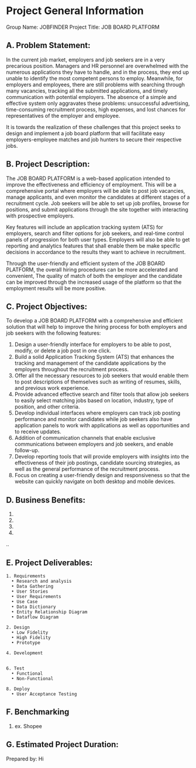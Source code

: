 # Project General Information

Group Name: JOBFINDER
Project Title: JOB BOARD PLATFORM

## A. Problem Statement:
In the current job market, employers and job seekers are in a very precarious position. Managers and HR personnel are overwhelmed with the numerous applications they have to handle, and in the process, they end up unable to identify the most competent persons to employ. Meanwhile, for employers and employees, there are still problems with searching through many vacancies, tracking all the submitted applications, and timely communication with potential employers. The absence of a simple and effective system only aggravates these problems: unsuccessful advertising, time-consuming recruitment process, high expenses, and lost chances for representatives of the employer and employee.

It is towards the realization of these challenges that this project seeks to design and implement a job board platform that will facilitate easy employers-employee matches and job hunters to secure their respective jobs.

## B. Project Description:
The JOB BOARD PLATFORM is a web-based application intended to improve the effectiveness and efficiency of employment. This will be a comprehensive portal where employers will be able to post job vacancies, manage applicants, and even monitor the candidates at different stages of a recruitment cycle. Job seekers will be able to set up job profiles, browse for positions, and submit applications through the site together with interacting with prospective employers.

Key features will include an application tracking system (ATS) for employers, search and filter options for job seekers, and real-time control panels of progression for both user types. Employers will also be able to get reporting and analytics features that shall enable them be make specific decisions in accordance to the results they want to achieve in recruitment.

Through the user-friendly and efficient system of the JOB BOARD PLATFORM, the overall hiring procedures can be more accelerated and convenient, The quality of match of both the employer and the candidate can be improved through the increased usage of the platform so that the employment results will be more positive.

## C. Project Objectives:

To develop a JOB BOARD PLATFORM with a comprehensive and efficient solution that will help to improve the hiring process for both employers and job seekers with the following features:
1. Design a user-friendly interface for employers to be able to post, modify, or delete a job post in one click.
2. Build a solid Application Tracking System (ATS) that enhances the tracking and management of the candidate applications by the employers throughout the recruitment process.
3. Offer all the necessary resources to job seekers that would enable them to post descriptions of themselves such as writing of resumes, skills, and previous work experience.
4. Provide advanced effective search and filter tools that allow job seekers to easily select matching jobs based on location, industry, type of position, and other criteria.
5. Develop individual interfaces where employers can track job posting performance and monitor candidates while job seekers also have application panels to work with applications as well as opportunities and to receive updates.
6. Addition of communication channels that enable exclusive communications between employers and job seekers, and enable follow-up.
7. Develop reporting tools that will provide employers with insights into the effectiveness of their job postings, candidate sourcing strategies, as well as the general performance of the recruitment process.
8. Focus on creating a user-friendly design and responsiveness so that the website can quickly navigate on both desktop and mobile devices.

## D. Business Benefits:
1. 
2. 
3. 
4. 
..

## E. Project Deliverables:
    1. Requirements
      • Research and analysis
      • Data Gathering
      • User Stories
      • User Requirements
      • Use Case
      • Data Dictionary
      • Entity Relationship Diagram
      • Dataflow Diagram
    
    2. Design
      • Low Fidelity
      • High Fidelity
      • Prototype
    
    4. Development
       
    
    6. Test
      • Functional
      • Non-Functional
    
    8. Deploy
      • User Acceptance Testing

## F. Benchmarking
  1. ex. Shopee

## G. Estimated Project Duration:


Prepared by:
Hi
